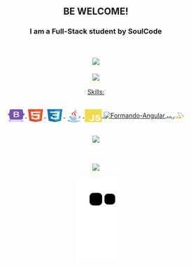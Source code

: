 <div align="center">
<h2> BE WELCOME!</h2>
<h3>I am a Full-Stack student by SoulCode </h3>
</div>
</br>
<div align="center">
</br>
<div align="center">
  <div align="center">
  <a href="https://github.com/DKFAEL">
    <img height="180em" src="https://github-readme-stats.vercel.app/api?username=DKFAEL&show_icons=true&theme=dark&include_all_commits=true&count_private=true"/>
    </div>
</br>
<div align="center">
    <img height="180em" src="https://github-readme-stats.vercel.app/api/top-langs/?username=DKFAEL&layout=compact&langs_count=7&theme=dark"/>
</div>
 <div align="center">
 <p> Skills:</p>
<div style="display: inline_block"><br>
  <img align="center" alt="Formando-Bootstrap" height="30" width="40" src="https://raw.githubusercontent.com/devicons/devicon/master/icons/bootstrap/bootstrap-plain-wordmark.svg">
   <img align="center" alt="Formando -HTML" height="30" width="40" src="https://raw.githubusercontent.com/devicons/devicon/master/icons/html5/html5-original.svg">
  <img align="center" alt="Formando-CSS" height="30" width="40" src="https://raw.githubusercontent.com/devicons/devicon/master/icons/css3/css3-original.svg">
  <img align="center" alt="Formando-Java" height="30" width="40" src="https://raw.githubusercontent.com/devicons/devicon/master/icons/java/java-original.svg">
  <img align="center" alt="Formando-Js" height="30" width="40" src="https://raw.githubusercontent.com/devicons/devicon/master/icons/javascript/javascript-plain.svg">
 <img align="center" alt="Formando-Angular" height="30" width="40" src="https://angular.io/assets/images/logos/angular/angular.svg">
 <img align="center" alt="Formando-Angular" height="30" width="40" src="https://raw.githubusercontent.com/devicons/devicon/master/icons/mysql/mysql-original-wordmark.svg">
</div>
 </div>
</br>

 <div align="center">
  
 
  <a href="https://www.linkedin.com/in/rafael-nunes-a7854a250/" target="_blank"><img src="https://img.shields.io/badge/-LinkedIn-%230077B5?style=for-the-badge&logo=linkedin&logoColor=white" target="_blank"></a> 
</div>
</br>
<p align="center">   <img alingn="center" src="https://profile-counter.glitch.me/Formandodev/count.svg" /></p>


![snake gif](https://github.com/DKFAEL/DKFAEL/blob/output/github-contribution-grid-snake.svg)
